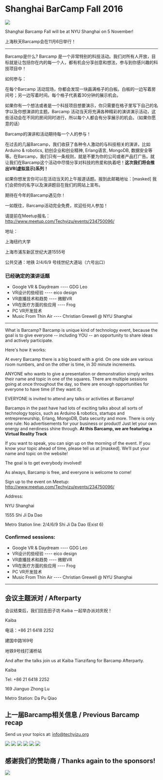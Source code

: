# Shanghai BarCamp Fall 2016

<img class="hero_hidden" src="/events/images/IMG_3609-1-980x653.jpg" />

Shanghai Barcamp Fall will be at NYU Shanghai on 5 November!

上海秋天Barcamp会在11月6日举行！

--------------------------------

Barcamp是什么? Barcamp 是一个非常特别的科技活动。我们对所有人开放，目标就是让包括你在内的每一个人，都有机会分享创意和想法，参与到你感兴趣的科技项目中！

如何参与：

在每个Barcamp 活动现场，你都会发现一块画满格子的白板。白板的一边写着房间号；另一边写着时间。每个格子代表着30分钟的展示机会。

如果你有一个想法或者是一个科技项目想要演示，你只需要在格子里写下自己的名字以及你想演讲的主题。Barcamp 活动当天将充满各种精彩的演讲演示活动，这些活动会在不同的房间同时进行，所以每个人都会有分享展示的机会。（如果你愿意的话）

Barcamp的演讲和活动期待每一个人的参与！

在过去的几届Barcamp，我们收获了各种令人激动的与科技相关的演讲，比如 Arduino & robotics, 初创企业和创业精神, Erlang语言, MongoDB, 数据安全等等。在Barcamp，我们只有一条规则，就是不要为你的公司或者产品打广告。就让我们在Barcamp这个活动中尽情分享对科技的热爱和执着吧！**这次我们将会推出VR(虚拟显示)系列！**

如果你想发言你可以在活动当天的上午报道话题。报到此邮箱地址：[masked] 我们会把你的名字以及演讲题目在我们的网站上宣布。

期待在今年的Barcamp遇见你！

一如既往，Barcamp活动完全免费，欢迎任何人参加！

请提前在Meetup报名：http://www.meetup.com/Techyizu/events/234750096/

地址：

上海纽约大学

上海市浦东新区世纪大道1555号

公共交通：地铁 2/4/6/9 号线世纪大道站（六号出口）

### 已经确定的演讲话题

* Google VR & Daydream ---- GDG Leo
* VR设计的些经验 ---- eico design
* VR直播技术和趋势 ---- 微鲸VR
* VR在医疗方面的些应用 ---- Frog
* PC VR开发技术
* Music From Thin Air ---- Christian Grewell @ NYU Shanghai

--------------------------------

What is Barcamp? Barcamp is unique kind of technology event, because the goal is to give everyone -- including YOU -- an opportunity to share ideas and actively participate.  

Here's how it works:  

At every Barcamp there is a big board with a grid. On one side are various room numbers, and on the other is time, in 30 minute increments.  

ANYONE who wants to give a presentation or demonstration simply writes their name and topic in one of the squares. There are multiple sessions going at once throughout the day, so there are enough opportunities for everyone to have time (if they want it).  

EVERYONE is invited to attend any talks or activities at Barcamp!  

Barcamps in the past have had lots of exciting talks about all sorts of technology topics, such as Arduino & robotics, startups and entrepreneurship, Erlang, MongoDB, Data security and more. There is only one rule: No advertisements for your business or product! Just let your own energy and nerdiness shine through. **At this Barcamp, we are featuring a Virtual Reality Track**

If you want to speak, you can sign up on the morning of the event.  If you know your topic ahead of time, please tell us at [masked].  We’ll put your name and topic on the website!

The goal is to get everybody involved!

As always, Barcamp is free, and everyone is welcome to come!

Sign up to the event on Meetup: http://www.meetup.com/Techyizu/events/234750096/

Address:

NYU Shanghai

1555 Shi Ji Da Dao

Metro Station line: 2/4/6/9 Shi Ji Da Dao (Exist 6)

### Confirmed sessions:

* Google VR & Daydream ---- GDG Leo
* VR设计的些经验 ---- eico design
* VR直播技术和趋势 ---- 微鲸VR
* VR在医疗方面的些应用 ---- Frog
* PC VR开发技术
* Music From Thin Air ---- Christian Grewell @ NYU Shanghai

--------------------------------

## 会议主题派对 / Afterparty

会议结束后，我们回去田子坊 Kaiba 一起举办派对庆祝！

Kaiba

电话：+86 21 6418 2252

建国中路169号

地铁9号线打浦桥站


And after the talks join us at Kaiba Tianzifang for Barcamp Afterparty.

Kaiba

Tel: +86 21 6418 2252

169 Jianguo Zhong Lu

Metro Station: Da Pu Qiao


## 上一届Barcamp相关信息 / Previous Barcamp recap

Send us your topics at: info@techyizu.org

![](/events/images/IMG_5535b-2-980x653.jpg)
![](/events/images/IMG_5520b-2-980x653.jpg)
![](/events/images/IMG_3619-2-980x653.jpg)
![](/events/images/IMG_3655-1-980x653.jpg)
![](/events/images/IMG_3641-980x653.jpg)
![](/events/images/IMG_3616-980x653.jpg)


## 感谢我们的赞助商 / Thanks again to the sponsors!
![](/events/images/barcamp_2016_fall_sponsor_logos.png)
